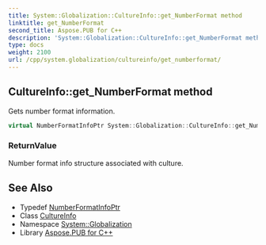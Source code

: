 ```yaml
---
title: System::Globalization::CultureInfo::get_NumberFormat method
linktitle: get_NumberFormat
second_title: Aspose.PUB for C++
description: 'System::Globalization::CultureInfo::get_NumberFormat method. Gets number format information in C++.'
type: docs
weight: 2100
url: /cpp/system.globalization/cultureinfo/get_numberformat/
---
```

## CultureInfo::get_NumberFormat method


Gets number format information.

```cpp
virtual NumberFormatInfoPtr System::Globalization::CultureInfo::get_NumberFormat() const
```


### ReturnValue

Number format info structure associated with culture.

## See Also

* Typedef [NumberFormatInfoPtr](../../numberformatinfoptr/)
* Class [CultureInfo](../)
* Namespace [System::Globalization](../../)
* Library [Aspose.PUB for C++](../../../)
